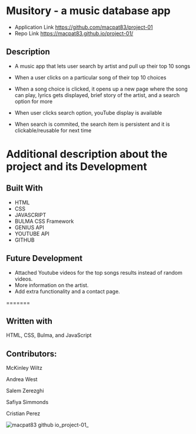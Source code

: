 # Musitory - a music database app

* Application Link https://github.com/macpat83/project-01
* Repo Link https://macpat83.github.io/project-01/


## Description

* A music app that lets user search by artist and pull up their top 10 songs

* When a user clicks on a particular song of their top 10 choices 

* When a song choice is clicked, it opens up a new page where the song can play, lyrics gets displayed, brief story of the artist, and a search option for more

* When user clicks search option, youTube display is available


* When search is commited, the search item is persistent and it is clickable/reusable for next time


# Additional description about the project and its Development

## Built With

- HTML 
- CSS
- JAVASCRIPT
- BULMA CSS Framework
- GENIUS API
- YOUTUBE API
- GITHUB 


## Future Development

- Attached Youtube videos for the top songs results instead of random videos.
- More information on the artist. 
- Add extra functionality and a contact page.


=======
## Written with

HTML, CSS, Bulma, and JavaScript

## Contributors:

McKinley Wiltz

Andrea West

Salem Zerezghi

Safiya Simmonds

Cristian Perez




![macpat83 github io_project-01_](https://user-images.githubusercontent.com/100632883/167276211-9c6fe7ee-0cd3-4da3-853a-d0dd867a9ddf.png)

